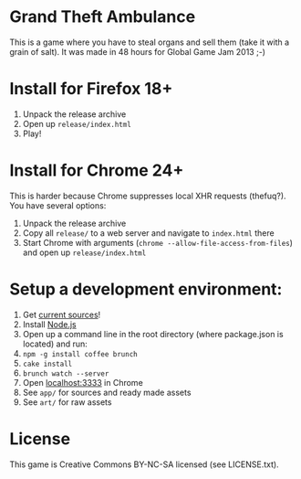 # Grand Theft Ambulance

This is a game where you have to steal organs and sell them (take it with a grain of salt). It was made in 48 hours for Global Game Jam 2013 ;-)

# Install for Firefox 18+

1. Unpack the release archive
1. Open up `release/index.html`
1. Play!

# Install for Chrome 24+

This is harder because Chrome suppresses local XHR requests (thefuq?). You have several options:
  1. Unpack the release archive
  1. Copy all `release/` to a web server and navigate to `index.html` there
  1. Start Chrome with arguments (`chrome --allow-file-access-from-files`) and open up `release/index.html`

# Setup a development environment:

1. Get [current sources](https://github.com/creatale/Grand-Theft-Ambulance)!
1. Install [Node.js](http://nodejs.org/)
1. Open up a command line in the root directory (where package.json is located) and run:
  1. `npm -g install coffee brunch`
  1. `cake install`
  1. `brunch watch --server`
1. Open [localhost:3333](http://localhost:3333) in Chrome
1. See `app/` for sources and ready made assets
1. See `art/` for raw assets

# License

This game is Creative Commons BY-NC-SA licensed (see LICENSE.txt).
